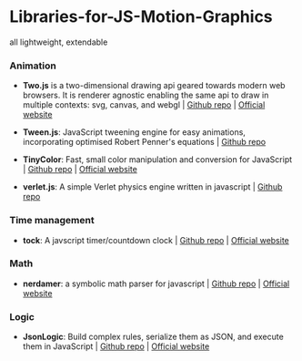 # Libraries-for-JS-Motion-Graphics

all lightweight, extendable

### Animation

* **Two.js** is a two-dimensional drawing api geared towards modern web browsers. It is renderer agnostic enabling the same api to draw in multiple contexts: svg, canvas, and webgl | [Github repo](https://github.com/jonobr1/two.js) | [Official website](https://two.js.org/)

* **Tween.js**: JavaScript tweening engine for easy animations, incorporating optimised Robert Penner's equations | [Github repo](https://github.com/tweenjs/tween.js)

* **TinyColor**: Fast, small color manipulation and conversion for JavaScript | [Github repo](https://github.com/bgrins/TinyColor) | [Official website](http://bgrins.github.io/TinyColor/)

* **verlet.js**: A simple Verlet physics engine written in javascript | [Github repo](https://github.com/subprotocol/verlet-js)

### Time management

* **tock**: A javscript timer/countdown clock | [Github repo](https://github.com/mrchimp/tock) | [Official website](http://tock.deviouschimp.co.uk/)

### Math

* **nerdamer**: a symbolic math parser for javascript | [Github repo](https://github.com/jiggzson/nerdamer) | [Official website](http://www.nerdamer.com/)

### Logic

* **JsonLogic**: Build complex rules, serialize them as JSON, and execute them in JavaScript | [Github repo](https://github.com/jwadhams/json-logic-js) | [Official website](http://jsonlogic.com/)
